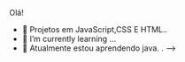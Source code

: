 Olá!

- 🔭 Projetos em JavaScript,CSS E HTML..
- 🌱 I’m currently learning ...
- 👯 Atualmente estou aprendendo java.
.
-->
